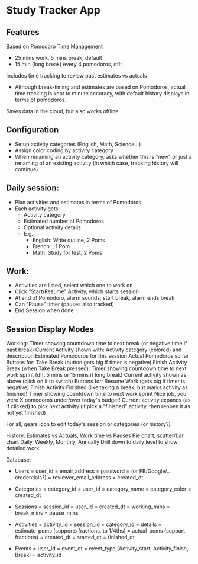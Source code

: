 # Study Tracker App

## Features

Based on Pomodoro Time Management

* 25 mins work, 5 mins break, default
* 15 min (long break) every 4 pomodoros, dflt

Includes time tracking to review past estimates vs actuals

* Although break-timing and estimates are based on Pomodoros, actual
  time tracking is kept to minute accuracy, with default history
  displays in terms of pomodoros.

Saves data in the cloud, but also works offline

## Configuration

* Setup activity categories (English, Math, Science...)
* Assign color coding by activity category
* When renaming an activity category, asks whether this is "new" or just a renaming
  of an existing activity (in which case, tracking history will continue)

## Daily session:

* Plan activities and estimates in terms of Pomodoros
* Each activity gets:
  * Activity category
  * Estimated number of Pomodoros
  *  Optional activity details
  * E.g.,
      * English: Write outline, 2 Poms
      * French: <no details>, 1 Pom
      * Math: Study for test, 2 Poms

## Work:

* Activities are listed, select which one to work on
* Click "Start/Resume" Activity, which starts session
* At end of Pomodoro, alarm sounds, start break, alarm ends break
* Can "Pause" timer (pauses also tracked)
* End Session when done

## Session Display Modes

  Working:
    Timer showing countdown time to next break (or negative time if past break)
    Current Activity shown with:
      Activity category (colored) and description
      Estimated Pomodoros for this session
      Actual Pomodoros so far
    Buttons for:
      Take Break (button gets big if timer is negative)
      Finish Activity
  Break (when Take Break pressed):
    Timer showing countdown time to next work sprint (dflt 5 mins or 15 mins if long break)
    Current activity shown as above (click on it to switch)
    Buttons for:
      Resume Work (gets big if timer is negative)
      Finish Activity
  Finished (like taking a break, but marks activity as finished)
    Timer showing countdown time to next work sprint
    Nice job, you were X pomodoros under/over today's budget!
    Current activity expands (as if clicked) to pick next activity (if pick
    a "finished" activity, then reopen it as not yet finished)

  For all, gears icon to edit today's session or categories (or history?)

History:
  Estimates vs Actuals, Work time vs Pauses
  Pie chart, scatter/bar chart
  Daily, Weekly, Monthly, Annually
  Drill down to daily level to show detailed work

Database:
  - Users
    = user_id
    = email_address
    = password
    = (or FB/Google/.. credentials?)
    = reviewer_email_address
    = created_dt

  - Categories
    = category_id
    = user_id
    = category_name
    = category_color
    = created_dt

  - Sessions
    = session_id
    = user_id
    = created_dt
    = working_mins
    = break_mins
    = pause_mins

  - Activities
    = activity_id
    = session_id
    = category_id
    = details
    = estimate_poms (supports fractions, to 1/4ths)
    = actual_poms (support fractions)
    = created_dt
    = started_dt
    = finished_dt

  - Events
    = user_id
    = event_dt
    = event_type (Activity_start, Activity_finish, Break)
    = activity_id
